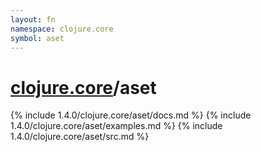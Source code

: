 ```yaml
---
layout: fn
namespace: clojure.core
symbol: aset
---
```


# [clojure.core](../)/aset

{% include 1.4.0/clojure.core/aset/docs.md %}
{% include 1.4.0/clojure.core/aset/examples.md %}
{% include 1.4.0/clojure.core/aset/src.md %}


